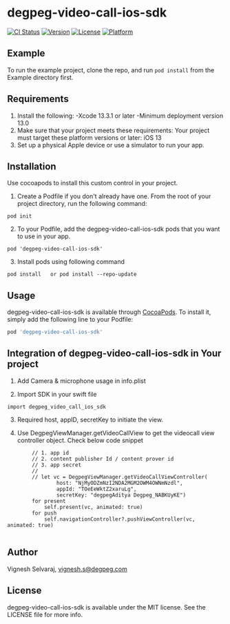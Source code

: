 # degpeg-video-call-ios-sdk

[![CI Status](https://img.shields.io/travis/vignesh.mot@gmail.com/degpeg-video-call-ios-sdk.svg?style=flat)](https://travis-ci.org/vignesh.mot@gmail.com/degpeg-video-call-ios-sdk)
[![Version](https://img.shields.io/cocoapods/v/degpeg-video-call-ios-sdk.svg?style=flat)](https://cocoapods.org/pods/degpeg-video-call-ios-sdk)
[![License](https://img.shields.io/cocoapods/l/degpeg-video-call-ios-sdk.svg?style=flat)](https://cocoapods.org/pods/degpeg-video-call-ios-sdk)
[![Platform](https://img.shields.io/cocoapods/p/degpeg-video-call-ios-sdk.svg?style=flat)](https://cocoapods.org/pods/degpeg-video-call-ios-sdk)

## Example

To run the example project, clone the repo, and run `pod install` from the Example directory first.

## Requirements
1. Install the following:
        -Xcode 13.3.1 or later
        -Minimum deployment version 13.0
2. Make sure that your project meets these requirements:
Your project must target these platform versions or later: iOS 13
3. Set up a physical Apple device or use a simulator to run your app.

## Installation

Use cocoapods to install this custom control in your project.
1. Create a Podfile if you don't already have one. From the root of your project directory, run the following command:

```
pod init
```
2. To your Podfile, add the degpeg-video-call-ios-sdk pods that you want to use in your app.
```
pod 'degpeg-video-call-ios-sdk'
```
3. Install pods using following command
```
pod install   or pod install --repo-update
```
## Usage
degpeg-video-call-ios-sdk is available through [CocoaPods](https://cocoapods.org). To install
it, simply add the following line to your Podfile:

```ruby
pod 'degpeg-video-call-ios-sdk'
```
## Integration of degpeg-video-call-ios-sdk in Your project

1. Add Camera & microphone usage in info.plist

2. Import SDK in your swift file
```
import degpeg_video_call_ios_sdk
```
3. Required host, appID, secretKey to initiate the view.

4. Use DegpegViewManager.getVideoCallView to get the videocall view controller object.
Check below code snippet 
```
        // 1. app id
        // 2. content publisher Id / content prover id
        // 3. app secret
        // 
        // let vc = DegpegViewManager.getVideoCallViewController(
                host: "NjMyODZmNzI2NDA2MGM2OWM4OWNmNzdl",
                appId: "TOeEeWktZ2xaruLg",
                secretKey: "degpegAditya Degpeg_NABKUyKE")
        for present 
            self.present(vc, animated: true)
        for push
            self.navigationController?.pushViewController(vc, animated: true)
        
```

## Author

Vignesh Selvaraj, vignesh.s@degpeg.com

## License

degpeg-video-call-ios-sdk is available under the MIT license. See the LICENSE file for more info.
